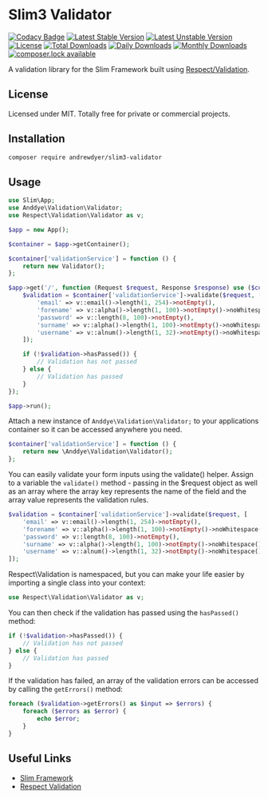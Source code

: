 # Slim3 Validator

[![Codacy Badge](https://api.codacy.com/project/badge/Grade/288ea903a3eb4f18990db20f8358be5d)](https://www.codacy.com/app/andrewdyer/slim3-validator?utm_source=github.com&amp;utm_medium=referral&amp;utm_content=andrewdyer/slim3-validator&amp;utm_campaign=Badge_Grade)
[![Latest Stable Version](https://poser.pugx.org/andrewdyer/slim3-validator/version)](https://packagist.org/packages/andrewdyer/slim3-validator)
[![Latest Unstable Version](https://poser.pugx.org/andrewdyer/slim3-validator/v/unstable)](//packagist.org/packages/andrewdyer/slim3-validator)
[![License](https://poser.pugx.org/andrewdyer/slim3-validator/license)](https://packagist.org/packages/andrewdyer/slim3-validator)
[![Total Downloads](https://poser.pugx.org/andrewdyer/slim3-validator/downloads)](https://packagist.org/packages/andrewdyer/slim3-validator)
[![Daily Downloads](https://poser.pugx.org/andrewdyer/slim3-validator/d/daily)](https://packagist.org/packages/andrewdyer/slim3-validator)
[![Monthly Downloads](https://poser.pugx.org/andrewdyer/slim3-validator/d/monthly)](https://packagist.org/packages/andrewdyer/slim3-validator)
[![composer.lock available](https://poser.pugx.org/andrewdyer/slim3-validator/composerlock)](https://packagist.org/packages/andrewdyer/slim3-validator)

A validation library for the Slim Framework built using [Respect/Validation](https://github.com/Respect/Validation).

## License

Licensed under MIT. Totally free for private or commercial projects.

## Installation

```bash
composer require andrewdyer/slim3-validator
```

## Usage

```php
use Slim\App;
use Anddye\Validation\Validator;
use Respect\Validation\Validator as v;

$app = new App();

$container = $app->getContainer();

$container['validationService'] = function () {
    return new Validator();
};

$app->get('/', function (Request $request, Response $response) use ($container) {
    $validation = $container['validationService']->validate($request, [
        'email' => v::email()->length(1, 254)->notEmpty(),
        'forename' => v::alpha()->length(1, 100)->notEmpty()->noWhitespace(),
        'password' => v::length(8, 100)->notEmpty(),
        'surname' => v::alpha()->length(1, 100)->notEmpty()->noWhitespace(),
        'username' => v::alnum()->length(1, 32)->notEmpty()->noWhitespace(),
    ]);

    if (!$validation->hasPassed()) {
        // Validation has not passed
    } else {
        // Validation has passed
    }
});

$app->run();
```

Attach a new instance of `Anddye\Validation\Validator;` to your applications container so 
it can be accessed anywhere you need.

```php
$container['validationService'] = function () {
    return new \Anddye\Validation\Validator();
};
```

You can easily validate your form inputs using the validate() helper. Assign to a 
variable the `validate()` method - passing in the $request object as well as an array 
where the array key represents the name of the field and the array value represents 
the validation rules.

```php
$validation = $container['validationService']->validate($request, [
    'email' => v::email()->length(1, 254)->notEmpty(),
    'forename' => v::alpha()->length(1, 100)->notEmpty()->noWhitespace(),
    'password' => v::length(8, 100)->notEmpty(),
    'surname' => v::alpha()->length(1, 100)->notEmpty()->noWhitespace(),
    'username' => v::alnum()->length(1, 32)->notEmpty()->noWhitespace(),
]);
```

Respect\Validation is namespaced, but you can make your life easier by importing a
single class into your context:

```php
use Respect\Validation\Validator as v;
```

You can then check if the validation has passed using the `hasPassed()` method:

```php
if (!$validation->hasPassed()) {
    // Validation has not passed
} else {
    // Validation has passed
}
```

If the validation has failed, an array of the validation errors can be accessed 
by calling the `getErrors()` method:

```php
foreach ($validation->getErrors() as $input => $errors) {
    foreach ($errors as $error) {
        echo $error;
    }
}
```

## Useful Links

* [Slim Framework](https://www.slimframework.com)
* [Respect Validation](https://github.com/Respect/Validation)

